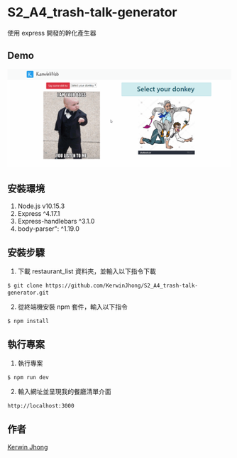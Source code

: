 # S2_A4_trash-talk-generator

使用 express 開發的幹化產生器

## Demo

![image](https://github.com/KerwinJhong/S2_A4_trash-talk-generator/blob/master/demo.gif)

## 安裝環境

1. Node.js v10.15.3
2. Express ^4.17.1
3. Express-handlebars ^3.1.0
4. body-parser": ^1.19.0

## 安裝步驟

1. 下載 restaurant_list 資料夾，並輸入以下指令下載

```
$ git clone https://github.com/KerwinJhong/S2_A4_trash-talk-generator.git
```

2. 從終端機安裝 npm 套件，輸入以下指令

```
$ npm install
```

## 執行專案

1. 執行專案

```
$ npm run dev
```

2. 輸入網址並呈現我的餐廳清單介面

```
http://localhost:3000
```

## 作者

[Kerwin Jhong](https://github.com/KerwinJhong)
